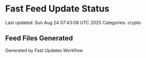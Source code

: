 # Fast Feed Update Status
Last updated: Sun Aug 24 07:43:08 UTC 2025
Categories: crypto

## Feed Files Generated

Generated by Fast Updates Workflow
